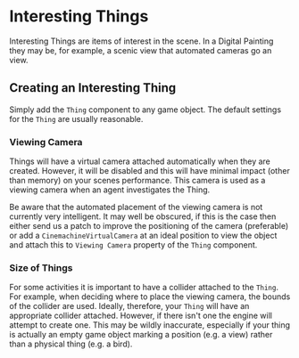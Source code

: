 ﻿# Interesting Things

Interesting Things are items of interest in the scene. In a Digital Painting they may be, for example, 
a scenic view that automated cameras go an view.

## Creating an Interesting Thing

Simply add the `Thing` component to any game object. The default settings for the `Thing` 
are usually reasonable.

### Viewing Camera

Things will have a virtual camera attached automatically when they are created. However, 
it will be disabled and this will have minimal impact (other than memory) on your scenes
performance. This camera is used as a viewing camera when an agent investigates the Thing.

Be aware that the automated placement of the viewing camera is not currently very 
intelligent. It may well be obscured, if this is the case then either send us a patch to 
improve the positioning of the camera (preferable) or add a `CinemachineVirtualCamera` 
at an ideal position to view the object and attach this to `Viewing Camera` property of
the `Thing` component.

### Size of Things

For some activities it is important to have a collider attached to the `Thing`. For example,
when deciding where to place the viewing camera, the bounds of the collider are used. Ideally,
therefore, your `Thing` will have an appropriate collider attached. However, if there isn't
one the engine will attempt to create one. This may be wildly inaccurate, especially if your
thing is actually an empty game object marking a position (e.g. a view) rather than a physical 
thing (e.g. a bird).

